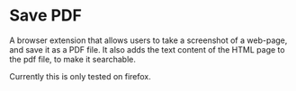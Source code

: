 # Save PDF
A browser extension that allows users to take a screenshot of a web-page, and save it as a PDF file.
It also adds the text content of the HTML page to the pdf file, to make it searchable.

Currently this is only tested on firefox.